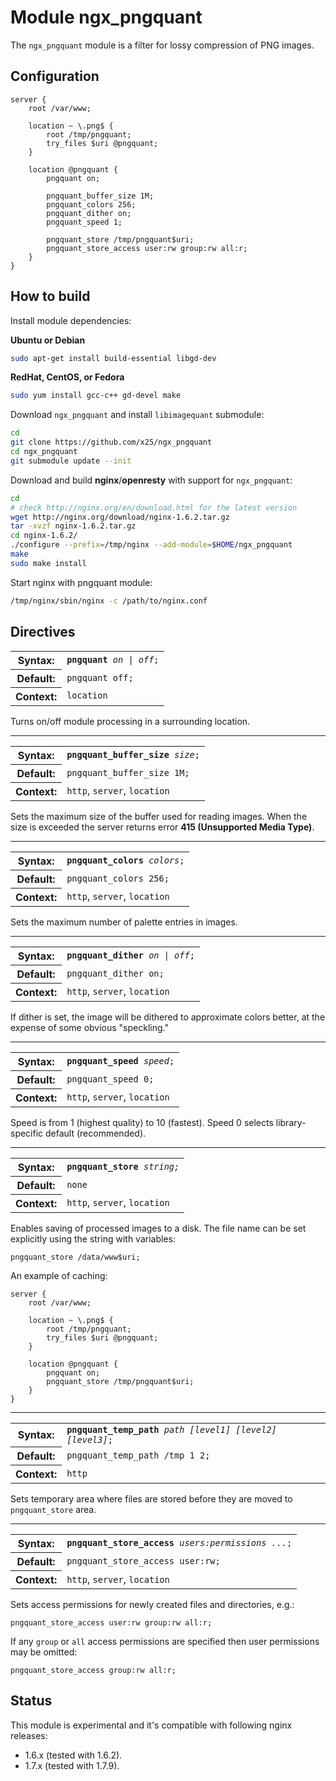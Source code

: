 Module ngx_pngquant
============

The ``ngx_pngquant`` module is a filter for lossy compression of PNG images.

## Configuration

```nginx
server {
    root /var/www;

    location ~ \.png$ {
        root /tmp/pngquant;
        try_files $uri @pngquant;
    }

    location @pngquant {
        pngquant on;

        pngquant_buffer_size 1M;
        pngquant_colors 256;
        pngquant_dither on;
        pngquant_speed 1;

        pngquant_store /tmp/pngquant$uri;
        pngquant_store_access user:rw group:rw all:r;
    }
}
```

## How to build

Install module dependencies:

**Ubuntu or Debian**

```sh
sudo apt-get install build-essential libgd-dev
```

**RedHat, CentOS, or Fedora**

```sh
sudo yum install gcc-c++ gd-devel make
```

Download ``ngx_pngquant`` and install ``libimagequant`` submodule:

```sh
cd
git clone https://github.com/x25/ngx_pngquant
cd ngx_pngquant
git submodule update --init
```

Download and build **nginx**/**openresty** with support for ``ngx_pngquant``:

```sh
cd
# check http://nginx.org/en/download.html for the latest version
wget http://nginx.org/download/nginx-1.6.2.tar.gz
tar -xvzf nginx-1.6.2.tar.gz
cd nginx-1.6.2/
./configure --prefix=/tmp/nginx --add-module=$HOME/ngx_pngquant
make
sudo make install
```

Start nginx with pngquant module:

```sh
/tmp/nginx/sbin/nginx -c /path/to/nginx.conf
```

## Directives

<table cellspacing="0">
<tr><th>Syntax:</th><td><code><strong>pngquant</strong> <i>on | off</i>;</code></td></tr>
<tr><th>Default:</th><td><code>pngquant off;</code></td></tr>
<tr><th>Context:</th><td><code>location</code></td></tr>
</table>

Turns on/off module processing in a surrounding location. 

---

<table cellspacing="0">
<tr><th>Syntax:</th><td><code><strong>pngquant_buffer_size</strong> <i>size</i>;</code></td></tr>
<tr><th>Default:</th><td><code>pngquant_buffer_size 1M;</code></td></tr>
<tr><th>Context:</th><td><code>http</code>, <code>server</code>, <code>location</code></td></tr>
</table>

Sets the maximum size of the buffer used for reading images. When the size is exceeded the server returns error **415 (Unsupported Media Type)**.

---

<table cellspacing="0">
<tr><th>Syntax:</th><td><code><strong>pngquant_colors</strong> <i>colors</i>;</code></td></tr>
<tr><th>Default:</th><td><code>pngquant_colors 256;</code></td></tr>
<tr><th>Context:</th><td><code>http</code>, <code>server</code>, <code>location</code></td></tr>
</table>

Sets the maximum number of palette entries in images.

---

<table cellspacing="0">
<tr><th>Syntax:</th><td><code><strong>pngquant_dither</strong> <i>on | off</i>;</code></td></tr>
<tr><th>Default:</th><td><code>pngquant_dither on;</code></td></tr>
<tr><th>Context:</th><td><code>http</code>, <code>server</code>, <code>location</code></td></tr>
</table>

If dither is set, the image will be dithered to approximate colors better, at the expense of some obvious "speckling."

---

<table cellspacing="0">
<tr><th>Syntax:</th><td><code><strong>pngquant_speed</strong> <i>speed</i>;</code></td></tr>
<tr><th>Default:</th><td><code>pngquant_speed 0;</code></td></tr>
<tr><th>Context:</th><td><code>http</code>, <code>server</code>, <code>location</code></td></tr>
</table>

Speed is from 1 (highest quality) to 10 (fastest). Speed 0 selects library-specific default (recommended).

---

<table cellspacing="0">
<tr><th>Syntax:</th><td><code><strong>pngquant_store</strong> <i>string<i>;</code></td></tr>
<tr><th>Default:</th><td><code>none</code></td></tr>
<tr><th>Context:</th><td><code>http</code>, <code>server</code>, <code>location</code></td></tr>
</table>

Enables saving of processed images to a disk. The file name can be set explicitly using the string with variables: 

```
pngquant_store /data/www$uri;
```

An example of caching:

```nginx
server {
    root /var/www;

    location ~ \.png$ {
        root /tmp/pngquant;
        try_files $uri @pngquant;
    }

    location @pngquant {
        pngquant on;
        pngquant_store /tmp/pngquant$uri;
    }
}
```

---

<table cellspacing="0">
<tr><th>Syntax:</th><td><code><strong>pngquant_temp_path</strong> <i>path [level1] [level2] [level3]</i>;</code></td></tr>
<tr><th>Default:</th><td><code>pngquant_temp_path /tmp 1 2;</code></td></tr>
<tr><th>Context:</th><td><code>http</code></td></tr>
</table>

Sets temporary area where files are stored before they are moved to ``pngquant_store`` area.

---

<table cellspacing="0">
<tr><th>Syntax:</th><td><code><strong>pngquant_store_access</strong> <i>users:permissions ...</i>;</code></td></tr>
<tr><th>Default:</th><td><code>pngquant_store_access user:rw;</code></td></tr>
<tr><th>Context:</th><td><code>http</code>, <code>server</code>, <code>location</code></td></tr>
</table>

Sets access permissions for newly created files and directories, e.g.: 

```
pngquant_store_access user:rw group:rw all:r;
```

If any ``group`` or ``all`` access permissions are specified then user permissions may be omitted: 

```
pngquant_store_access group:rw all:r;
```

## Status

This module is experimental and it's compatible with following nginx
releases:

- 1.6.x (tested with 1.6.2).
- 1.7.x (tested with 1.7.9).
